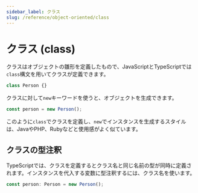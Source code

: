 ```yaml
---
sidebar_label: クラス
slug: /reference/object-oriented/class
---
```


# クラス (class)

クラスはオブジェクトの雛形を定義したもので、JavaScriptとTypeScriptでは`class`構文を用いてクラスが定義できます。

```javascript
class Person {}
```

クラスに対して`new`キーワードを使うと、オブジェクトを生成できます。

```javascript
const person = new Person();
```

このように`class`でクラスを定義し、`new`でインスタンスを生成するスタイルは、JavaやPHP、Rubyなどと使用感がよく似ています。

## クラスの型注釈

TypeScriptでは、クラスを定義するとクラス名と同じ名前の型が同時に定義されます。インスタンスを代入する変数に型注釈するには、クラス名を使います。

```typescript
const person: Person = new Person();
```
